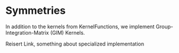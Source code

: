 # Symmetries

In addition to the kernels from KernelFunctions, we implement Group-Integration-Matrix (GIM) Kernels. 

Reisert Link, something about specialized implementation 